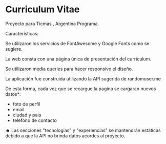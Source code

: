 # Curriculum Vitae
Proyecto para Ticmas , Argentina Programa.

Características:

Se utilizaron los servicios de FontAwesome y Google Fonts como se sugiere.

La web consta con una página única de presentación del curriculum.

Se utilizaron media queries para hacer responsivo el diseño.

La aplicación fue construida utilizando la API sugerida de randomuser.me

De esta forma, cada vez que se recargue la pagina se cargaran nuevos datos*:
  - foto de perfil
  - email
  - ciudad y pais
  - telefono de contacto
  
☻ Las secciones "tecnologias" y "experiencias" se mantendrán estáticas debido
a que la API no brinda datos acordes al proyecto.

